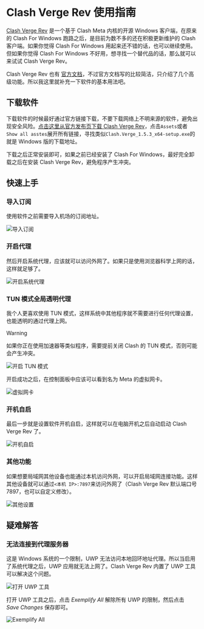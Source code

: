 # Clash Verge Rev 使用指南

[Clash Verge Rev](https://github.com/clash-verge-rev/clash-verge-rev) 是一个基于 Clash Meta 内核的开源 Windows 客户端，在原来的 Clash For Windows 跑路之后，是目前为数不多的还在积极更新维护的 Clash 客户端。如果你觉得 Clash For Windows 用起来还不错的话，也可以继续使用。但如果你觉得 Clash For Windows 不好用，想寻找一个替代品的话，那么就可以来试试 Clash Verge Rev。

Clash Verge Rev 也有 [官方文档](https://clash-verge-rev.github.io/index.html)，不过官方文档写的比较简洁，只介绍了几个高级功能。所以我这里就补充一下软件的基本用法吧。

## 下载软件

下载软件的时候最好通过官方链接下载，不要下载网络上不明来源的软件，避免出现安全风险。[点击这里从官方发布页下载 Clash Verge Rev](https://github.com/clash-verge-rev/clash-verge-rev/releases)，点击`Assets`或者`Show all asstes`展开所有链接，寻找类似`Clash.Verge_1.5.3_x64-setup.exe`的就是 Windows 版的下载地址。

下载之后正常安装即可，如果之前已经安装了 Clash For Windows，最好完全卸载之后在安装 Clash Verge Rev，避免程序产生冲突。

## 快速上手

### 导入订阅

使用软件之前需要导入机场的订阅地址。

![导入订阅](../.vuepress/public/img/clash-verge-rev-20240222185253.png)

### 开启代理

然后开启系统代理，应该就可以访问外网了。如果只是使用浏览器科学上网的话，这样就足够了。

![开启系统代理](../.vuepress/public/img/clash-verge-rev-20240222185655.png)

### TUN 模式全局透明代理

我个人更喜欢使用 TUN 模式，这样系统中其他程序就不需要进行任何代理设置，也能透明的通过代理上网。

> [!warning]
> 如果你正在使用加速器等类似程序，需要提前关闭 Clash 的 TUN 模式，否则可能会产生冲突。

![开启 TUN 模式](../.vuepress/public/img/clash-verge-rev-20240222190617.png)

开启成功之后，在控制面板中应该可以看到名为 Meta 的虚拟网卡。

![虚拟网卡](../.vuepress/public/img/clash-verge-rev-20240222192127.png)

### 开机自启

最后一步就是设置软件开机自启，这样就可以在电脑开机之后自动启动 Clash Verge Rev 了。

![开机自启](../.vuepress/public/img/clash-verge-rev-20240222191247.png)

### 其他功能

如果想要局域网其他设备也能通过本机访问外网，可以开启局域网连接功能。这样其他设备就可以通过`<本机 IP>:7897`来访问外网了（Clash Verge Rev 默认端口号 7897，也可以自定义修改）。

![其他设置](../.vuepress/public/img/clash-verge-rev-20240222191446.png)

## 疑难解答

### 无法连接到代理服务器

这是 Windows 系统的一个限制，UWP 无法访问本地回环地址代理。所以当启用了系统代理之后，UWP 应用就无法上网了。Clash Verge Rev 内置了 UWP 工具可以解决这个问题。

![打开 UWP 工具](../.vuepress/public/img/clash-verge-rev-20240222192854.png)

打开 UWP 工具之后，点击 *Exemplify All* 解除所有 UWP 的限制，然后点击 *Save Changes* 保存即可。

![Exemplify All](/img/cfw-uwp-loopback-acleu.png)
